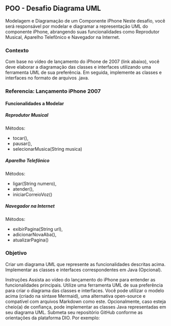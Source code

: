 ## POO - Desafio Diagrama UML
Modelagem e Diagramação de um Componente iPhone
Neste desafio, você será responsável por modelar e diagramar a representação UML do componente iPhone, 
abrangendo suas funcionalidades como Reprodutor Musical, Aparelho Telefônico e Navegador na Internet.

### Contexto
Com base no vídeo de lançamento do iPhone de 2007 (link abaixo), 
você deve elaborar a diagramação das classes e interfaces utilizando uma ferramenta UML de sua preferência. 
Em seguida, implemente as classes e interfaces no formato de arquivos .java.

### Referencia: Lançamento iPhone 2007

#### Funcionalidades a Modelar
##### Reprodutor Musical
Métodos:
 - tocar(),
 - pausar(),
 - selecionarMusica(String musica)
##### Aparelho Telefônico
Métodos: 
 - ligar(String numero),
 - atender(),
 - iniciarCorreioVoz()
##### Navegador na Internet
Métodos: 
 - exibirPagina(String url),
 - adicionarNovaAba(),
 - atualizarPagina()

### Objetivo
Criar um diagrama UML que represente as funcionalidades descritas acima.
Implementar as classes e interfaces correspondentes em Java (Opcional).

Instruções
Assista ao vídeo do lançamento do iPhone para entender as funcionalidades principais.
Utilize uma ferramenta UML de sua preferência para criar o diagrama das classes e interfaces. 
Você pode utilizar o modelo acima (criado na sintaxe Mermaid), uma alternativa open-source e compatível com arquivos Markdown como este.
Opcionalmente, caso esteja cheio(a) de confiança, pode implementar as classes Java representadas em seu diagrama UML.
Submeta seu repositório GitHub conforme as orientações da plataforma DIO. Por exemplo:
